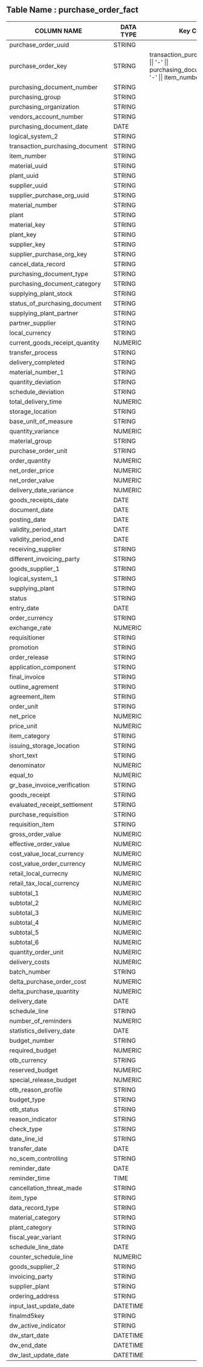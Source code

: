 


## Table Name : purchase_order_fact

| COLUMN NAME | DATA TYPE | Key Columns |
|---|---|---|
| purchase_order_uuid | STRING |  |
| purchase_order_key | STRING | transaction_purchasing_document \|\| '-' \|\| purchasing_document_number \|\| '-' \|\| item_number |
| purchasing_document_number | STRING |  |
| purchasing_group | STRING |  |
| purchasing_organization | STRING |  |
| vendors_account_number | STRING |  |
| purchasing_document_date | DATE |  |
| logical_system_2 | STRING |  |
| transaction_purchasing_document | STRING |  |
| item_number | STRING |  |
| material_uuid | STRING |  |
| plant_uuid | STRING |  |
| supplier_uuid | STRING |  |
| supplier_purchase_org_uuid | STRING |  |
| material_number | STRING |  |
| plant | STRING |  |
| material_key | STRING |  |
| plant_key | STRING |  |
| supplier_key | STRING |  |
| supplier_purchase_org_key | STRING |  |
| cancel_data_record | STRING |  |
| purchasing_document_type | STRING |  |
| purchasing_document_category | STRING |  |
| supplying_plant_stock | STRING |  |
| status_of_purchasing_document | STRING |  |
| supplying_plant_partner | STRING |  |
| partner_supplier | STRING |  |
| local_currency | STRING |  |
| current_goods_receipt_quantity | NUMERIC |  |
| transfer_process | STRING |  |
| delivery_completed | STRING |  |
| material_number_1 | STRING |  |
| quantity_deviation | STRING |  |
| schedule_deviation | STRING |  |
| total_delivery_time | NUMERIC |  |
| storage_location | STRING |  |
| base_unit_of_measure | STRING |  |
| quantity_variance | NUMERIC |  |
| material_group | STRING |  |
| purchase_order_unit | STRING |  |
| order_quantity | NUMERIC |  |
| net_order_price | NUMERIC |  |
| net_order_value | NUMERIC |  |
| delivery_date_variance | NUMERIC |  |
| goods_receipts_date | DATE |  |
| document_date | DATE |  |
| posting_date | DATE |  |
| validity_period_start | DATE |  |
| validity_period_end | DATE |  |
| receiving_supplier | STRING |  |
| different_invoicing_party | STRING |  |
| goods_supplier_1 | STRING |  |
| logical_system_1 | STRING |  |
| supplying_plant | STRING |  |
| status | STRING |  |
| entry_date | DATE |  |
| order_currency | STRING |  |
| exchange_rate | NUMERIC |  |
| requisitioner | STRING |  |
| promotion | STRING |  |
| order_release | STRING |  |
| application_component | STRING |  |
| final_invoice | STRING |  |
| outline_agrement | STRING |  |
| agreement_item | STRING |  |
| order_unit | STRING |  |
| net_price | NUMERIC |  |
| price_unit | NUMERIC |  |
| item_category | STRING |  |
| issuing_storage_location | STRING |  |
| short_text | STRING |  |
| denominator | NUMERIC |  |
| equal_to | NUMERIC |  |
| gr_base_invoice_verification | STRING |  |
| goods_receipt | STRING |  |
| evaluated_receipt_settlement | STRING |  |
| purchase_requisition | STRING |  |
| requisition_item | STRING |  |
| gross_order_value | NUMERIC |  |
| effective_order_value | NUMERIC |  |
| cost_value_local_currency | NUMERIC |  |
| cost_value_order_currency | NUMERIC |  |
| retail_local_currecny | NUMERIC |  |
| retail_tax_local_currency | NUMERIC |  |
| subtotal_1 | NUMERIC |  |
| subtotal_2 | NUMERIC |  |
| subtotal_3 | NUMERIC |  |
| subtotal_4 | NUMERIC |  |
| subtotal_5 | NUMERIC |  |
| subtotal_6 | NUMERIC |  |
| quantity_order_unit | NUMERIC |  |
| delivery_costs | NUMERIC |  |
| batch_number | STRING |  |
| delta_purchase_order_cost | NUMERIC |  |
| delta_purchase_quantity | NUMERIC |  |
| delivery_date | DATE |  |
| schedule_line | STRING |  |
| number_of_reminders | NUMERIC |  |
| statistics_delivery_date | DATE |  |
| budget_number | STRING |  |
| required_budget | NUMERIC |  |
| otb_currency | STRING |  |
| reserved_budget | NUMERIC |  |
| special_release_budget | NUMERIC |  |
| otb_reason_profile | STRING |  |
| budget_type | STRING |  |
| otb_status | STRING |  |
| reason_indicator | STRING |  |
| check_type | STRING |  |
| date_line_id | STRING |  |
| transfer_date | DATE |  |
| no_scem_controlling | STRING |  |
| reminder_date | DATE |  |
| reminder_time | TIME |  |
| cancellation_threat_made | STRING |  |
| item_type | STRING |  |
| data_record_type | STRING |  |
| material_category | STRING |  |
| plant_category | STRING |  |
| fiscal_year_variant | STRING |  |
| schedule_line_date | DATE |  |
| counter_schedule_line | NUMERIC |  |
| goods_supplier_2 | STRING |  |
| invoicing_party | STRING |  |
| supplier_plant | STRING |  |
| ordering_address | STRING |  |
| input_last_update_date | DATETIME |  |
| finalmd5key | STRING |  |
| dw_active_indicator | STRING |  |
| dw_start_date | DATETIME |  |
| dw_end_date | DATETIME |  |
| dw_last_update_date | DATETIME |  |